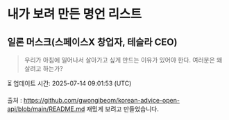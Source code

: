 # 내가 보려 만든 명언 리스트

##  일론 머스크(스페이스X 창업자, 테슬라 CEO)
> 우리가 아침에 일어나서 살아가고 싶게 만드는 이유가 있어야 한다. 여러분은 왜 살려고 하는가?


⏳ 업데이트 시간: 2025-07-14 09:01:53 (UTC)

출처 : https://github.com/gwongibeom/korean-advice-open-api/blob/main/README.md
재밌게 보려고 만들었습니다.
